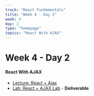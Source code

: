```yaml
---
track: "React Fundamentals"
title: "Week 4 - Day 2"
week: 4
day: 2
type: "homepage"
topics: "React With AJAX"
---
```



# Week 4 - Day 2

#### React With AJAX
- [Lecture: React + Ajax](/week-4/day-2/lecture-materials/react-with-ajax/)
- [Lab: React + AJAX Lab](/week-4/day-2/labs/star-wars-api-react-lab/) - **Deliverable**

